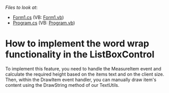 <!-- default file list -->
*Files to look at*:

* [Form1.cs](./CS/S131055/Form1.cs) (VB: [Form1.vb](./VB/S131055/Form1.vb))
* [Program.cs](./CS/S131055/Program.cs) (VB: [Program.vb](./VB/S131055/Program.vb))
<!-- default file list end -->
# How to implement the word wrap functionality in the ListBoxControl


<p>To implement this feature, you need to handle the MeasureItem event and calculate the required height based on the items text and on the client size. Then, within the DrawItem event handler, you can manually draw item's content using the DrawString method of our TextUtils.</p>

<br/>



